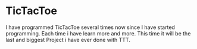 # TicTacToe
I have programmed TicTacToe several times now since I have started programming. Each time i have learn more and more. This time it will be the last and biggest Project i have ever done with TTT.
